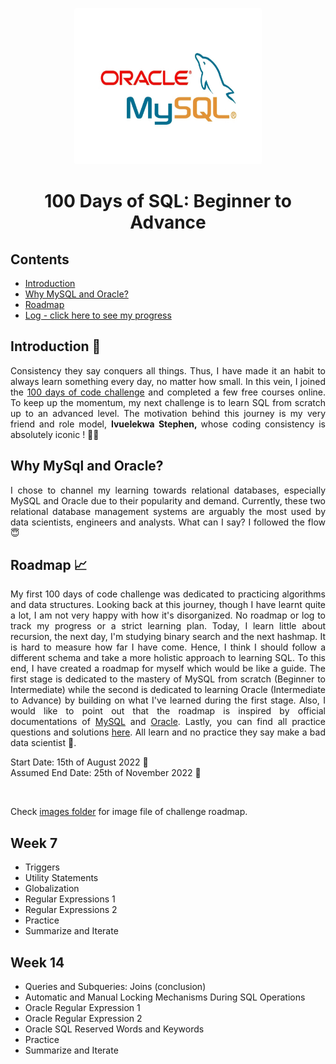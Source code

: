 <p align="center">
  <img width="300" height="250" src="https://github.com/Oyebamiji-Micheal/100-Days-of-SQL-Beginner-to-Advance/blob/master/images/MySql%20and%20Oracle%20image.png">
</p>
<h1 align="center">100 Days of SQL: Beginner to Advance</h1>


## Contents
* [Introduction](#intro)
* [Why MySQL and Oracle?](#why)
* [Roadmap](#roadmap)
* [Log - click here to see my progress](https://github.com/Oyebamiji-Micheal/100-Days-of-SQL-Beginner-to-Advance/tree/master/Log)

<a id='intro'></a>
## Introduction 🚀
<p align="justify">
Consistency they say conquers all things. Thus, I have made it an habit to always learn something every day, no matter how small. In this vein, I joined the <a href="https://github.com/Oyebamiji-Micheal/100-Days-of-LeetCode">100 days of code challenge</a> and completed a few free courses online. To keep up the momentum, my next challenge is to learn SQL from scratch up to an advanced level. The motivation behind this journey is my very friend and role model, <b> Ivuelekwa Stephen, </b> whose coding consistency is absolutely iconic ! 🥺🙏 
</p>

<a id='why'></a>
## Why MySql and Oracle?
<p align="justify">
I chose to channel my learning towards relational databases, especially MySQL and Oracle due to their popularity and demand. Currently, these two relational database management systems are arguably the most used by data scientists, engineers and analysts. What can I say? I followed the flow 😇 
</p>

<a id='roadmap'></a>
## Roadmap 📈
<p align="justify">
My first 100 days of code challenge was dedicated to practicing algorithms and data structures. Looking back at this journey, though I have learnt quite a lot, I am not very happy with how it's disorganized. No roadmap or log to track my progress or a strict learning plan. Today, I learn little about recursion, the next day, I'm studying binary search and the next hashmap. It is hard to measure how far I have come. Hence, I think I should follow a different schema and take a more holistic approach to learning SQL. To this end, I have created a roadmap for myself which would be like a guide. The first stage is dedicated to the mastery of MySQL from scratch (Beginner to Intermediate) while the second is dedicated to learning Oracle (Intermediate to Advance) by building on what I've learned during the first stage. Also, I would like to point out that the roadmap is inspired by official documentations of  <a href="https://dev.mysql.com/doc/">MySQL</a> and <a href="https://docs.oracle.com/en/database/oracle/oracle-database/index.html">Oracle</a>. Lastly, you can find all practice questions and solutions <a href="https://github.com/Oyebamiji-Micheal/SQL-Practice-Questions-and-Answers">here</a>. All learn and no practice they say make a bad data scientist 🙂.</a>  
</p>

Start Date: 15th of August 2022 🏁  
Assumed End Date: 25th of November 2022 🎉

</br>

Check [images folder](https://github.com/Oyebamiji-Micheal/100-Days-of-SQL-Beginner-to-Advance/tree/master/images) for image file of challenge roadmap.

## Week 7
* Triggers
* Utility Statements
* Globalization
* Regular Expressions 1
* Regular Expressions 2
* Practice
* Summarize and Iterate

## Week 14
* Queries and Subqueries: Joins (conclusion)
* Automatic and Manual Locking Mechanisms During SQL Operations
* Oracle Regular Expression 1
* Oracle Regular Expression 2
* Oracle SQL Reserved Words and Keywords
* Practice
* Summarize and Iterate
